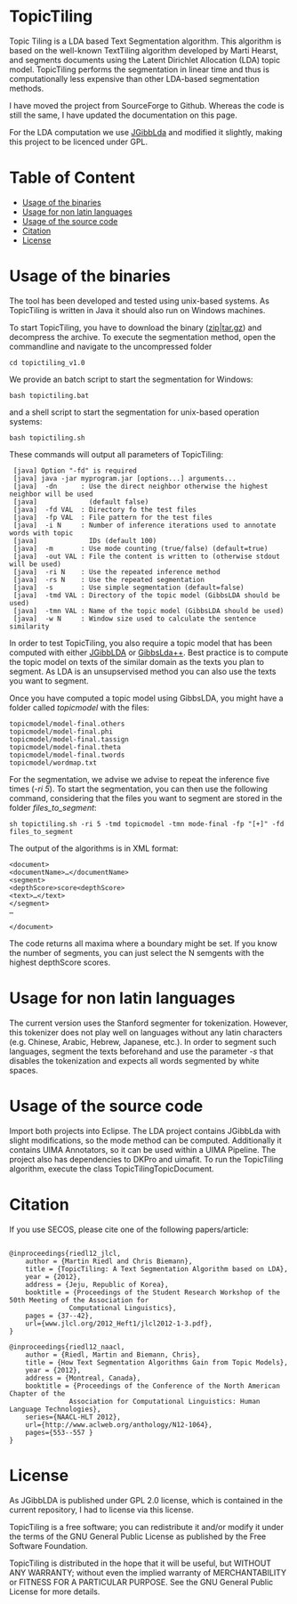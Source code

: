 # TopicTiling

Topic Tiling is a LDA based Text Segmentation algorithm. 
This algorithm is based on the well-known TextTiling 
algorithm developed by Marti Hearst, and segments documents using the Latent 
Dirichlet Allocation (LDA) topic model. TopicTiling performs 
the segmentation in linear time and thus is computationally 
less expensive than other LDA-based segmentation methods. 

I have moved the project from SourceForge to Github. Whereas the code is still the same, I have updated the documentation on this page. 

For the LDA computation we use [JGibbLda](http://jgibblda.sourceforge.net/) and modified it slightly, making this project to be licenced under GPL.


Table of Content
================


  * [Usage of the binaries](#usage-of-the-binaries)
  * [Usage for non latin languages](#Usage-for-non-latin-languages)
  * [Usage of the source code](#usage-of-the-source-code)
  * [Citation](#citation)
  * [License](#license)




Usage of the binaries
===============

The tool has been developed and tested using unix-based systems.
As TopicTiling is written in Java it should also run on Windows
machines. 

To start TopicTiling, you have to download the binary ([zip](https://github.com/riedlma/topictiling/releases/download/v1.0/topictiling_v1.0.zip)|[tar.gz](https://github.com/riedlma/topictiling/releases/download/v1.0/topictiling_v1.0.tar.gz)) and decompress the archive. To execute the segmentation method, open the commandline and navigate to the uncompressed folder

```
cd topictiling_v1.0
```

We provide an batch script to start the segmentation for Windows:
```
bash topictiling.bat
```
and a shell script to start the segmentation for unix-based operation systems:
```
bash topictiling.sh
```

These commands will output all parameters of TopicTiling:


```
 [java] Option "-fd" is required
 [java] java -jar myprogram.jar [options...] arguments...
 [java]  -dn      : Use the direct neighbor otherwise the highest neighbor will be used
 [java]             (default false)
 [java]  -fd VAL  : Directory fo the test files
 [java]  -fp VAL  : File pattern for the test files
 [java]  -i N     : Number of inference iterations used to annotate words with topic
 [java]             IDs (default 100)
 [java]  -m       : Use mode counting (true/false) (default=true)
 [java]  -out VAL : File the content is written to (otherwise stdout will be used)
 [java]  -ri N    : Use the repeated inference method
 [java]  -rs N    : Use the repeated segmentation
 [java]  -s       : Use simple segmentation (default=false)
 [java]  -tmd VAL : Directory of the topic model (GibbsLDA should be used)
 [java]  -tmn VAL : Name of the topic model (GibbsLDA should be used)
 [java]  -w N     : Window size used to calculate the sentence similarity
```

In order to test TopicTiling, you also require a topic model that has been computed with either [JGibbLDA](http://jgibblda.sourceforge.net/) or [GibbsLda++](http://gibbslda.sourceforge.net/). Best practice is to compute the topic model on texts of the similar domain as the texts you plan to segment. As LDA is an unsupservised method you can also use the texts you want to segment. 

Once you have computed a topic model using GibbsLDA, you might have a folder called *topicmodel* with the files:
```
topicmodel/model-final.others
topicmodel/model-final.phi
topicmodel/model-final.tassign
topicmodel/model-final.theta
topicmodel/model-final.twords
topicmodel/wordmap.txt
```


For the segmentation, we advise we advise to repeat the inference five times (*-ri 5*). To start the segmentation, you can then use the following command, considering that the files you want to segment are stored in the folder *files_to_segment*:

```
sh topictiling.sh -ri 5 -tmd topicmodel -tmn mode-final -fp "[+]" -fd files_to_segment
```

The output of the algorithms is in XML format:

```
<document>
<documentName>…</documentName>
<segment>
<depthScore>score<depthScore>
<text>…</text>
</segment>
…

</document>
```

The code returns all maxima where a boundary might be set. If you know the number of segments, you can just select the N semgents with the highest depthScore scores. 


Usage for non latin languages
===============
The current version uses the Stanford segmenter for tokenization. However, this tokenizer does not play well on languages without any latin characters (e.g. Chinese, Arabic, Hebrew, Japanese, etc.). In order to segment such languages, segment the texts beforehand and use the parameter *-s* that disables the tokenization and expects all words segmented by white spaces.

Usage of the source code
===============
Import both projects into Eclipse. The LDA project contains JGibbLda with slight modifications, so the mode method can be computed. Additionally it contains UIMA Annotators, so it can be used within a UIMA Pipeline. The project also has dependencies to DKPro and uimafit. To run the TopicTiling algorithm, execute the class TopicTilingTopicDocument. 

Citation
===============
If you use SECOS, please cite one of the following papers/article:

```

@inproceedings{riedl12_jlcl,
	author = {Martin Riedl and Chris Biemann},
	title = {TopicTiling: A Text Segmentation Algorithm based on LDA},
	year = {2012},
	address = {Jeju, Republic of Korea},
	booktitle = {Proceedings of the Student Research Workshop of the 50th Meeting of the Association for
               Computational Linguistics},
	pages = {37--42},
	url={www.jlcl.org/2012_Heft1/jlcl2012-1-3.pdf},
}

@inproceedings{riedl12_naacl,
	author = {Riedl, Martin and Biemann, Chris},
	title = {How Text Segmentation Algorithms Gain from Topic Models},
	year = {2012},
	address = {Montreal, Canada},
	booktitle = {Proceedings of the Conference of the North American Chapter of the
               Association for Computational Linguistics: Human Language Technologies},
	series={NAACL-HLT 2012},
	url={http://www.aclweb.org/anthology/N12-1064},
	pages={553--557 }
}
```



License
===============
As JGibbLDA is published under GPL 2.0 license, which is contained in the current repository, I had to license via this license.

TopicTiling is a free software; you can redistribute it and/or modify it under the terms of the GNU General Public License as published by the Free Software Foundation.

TopicTiling is distributed in the hope that it will be useful, but WITHOUT ANY WARRANTY; without even the implied warranty of MERCHANTABILITY or FITNESS FOR A PARTICULAR PURPOSE. See the GNU General Public License for more details.



